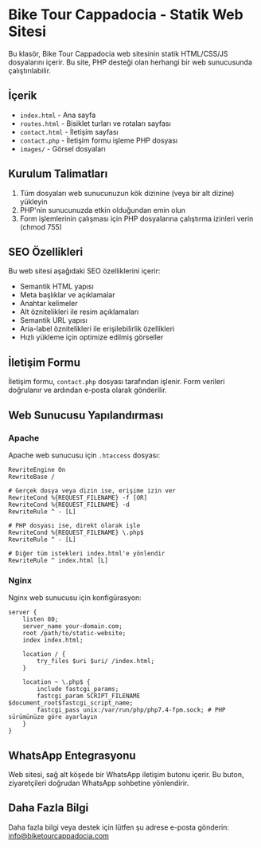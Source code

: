 # Bike Tour Cappadocia - Statik Web Sitesi

Bu klasör, Bike Tour Cappadocia web sitesinin statik HTML/CSS/JS dosyalarını içerir. Bu site, PHP desteği olan herhangi bir web sunucusunda çalıştırılabilir.

## İçerik

- `index.html` - Ana sayfa
- `routes.html` - Bisiklet turları ve rotaları sayfası
- `contact.html` - İletişim sayfası
- `contact.php` - İletişim formu işleme PHP dosyası
- `images/` - Görsel dosyaları

## Kurulum Talimatları

1. Tüm dosyaları web sunucunuzun kök dizinine (veya bir alt dizine) yükleyin
2. PHP'nin sunucunuzda etkin olduğundan emin olun
3. Form işlemlerinin çalışması için PHP dosyalarına çalıştırma izinleri verin (chmod 755)

## SEO Özellikleri

Bu web sitesi aşağıdaki SEO özelliklerini içerir:

- Semantik HTML yapısı
- Meta başlıklar ve açıklamalar
- Anahtar kelimeler
- Alt öznitelikleri ile resim açıklamaları
- Semantik URL yapısı
- Aria-label öznitelikleri ile erişilebilirlik özellikleri
- Hızlı yükleme için optimize edilmiş görseller

## İletişim Formu

İletişim formu, `contact.php` dosyası tarafından işlenir. Form verileri doğrulanır ve ardından e-posta olarak gönderilir.

## Web Sunucusu Yapılandırması

### Apache

Apache web sunucusu için `.htaccess` dosyası:

```
RewriteEngine On
RewriteBase /

# Gerçek dosya veya dizin ise, erişime izin ver
RewriteCond %{REQUEST_FILENAME} -f [OR]
RewriteCond %{REQUEST_FILENAME} -d
RewriteRule ^ - [L]

# PHP dosyası ise, direkt olarak işle
RewriteCond %{REQUEST_FILENAME} \.php$
RewriteRule ^ - [L]

# Diğer tüm istekleri index.html'e yönlendir
RewriteRule ^ index.html [L]
```

### Nginx

Nginx web sunucusu için konfigürasyon:

```
server {
    listen 80;
    server_name your-domain.com;
    root /path/to/static-website;
    index index.html;

    location / {
        try_files $uri $uri/ /index.html;
    }

    location ~ \.php$ {
        include fastcgi_params;
        fastcgi_param SCRIPT_FILENAME $document_root$fastcgi_script_name;
        fastcgi_pass unix:/var/run/php/php7.4-fpm.sock; # PHP sürümünüze göre ayarlayın
    }
}
```

## WhatsApp Entegrasyonu

Web sitesi, sağ alt köşede bir WhatsApp iletişim butonu içerir. Bu buton, ziyaretçileri doğrudan WhatsApp sohbetine yönlendirir.

## Daha Fazla Bilgi

Daha fazla bilgi veya destek için lütfen şu adrese e-posta gönderin: info@biketourcappadocia.com